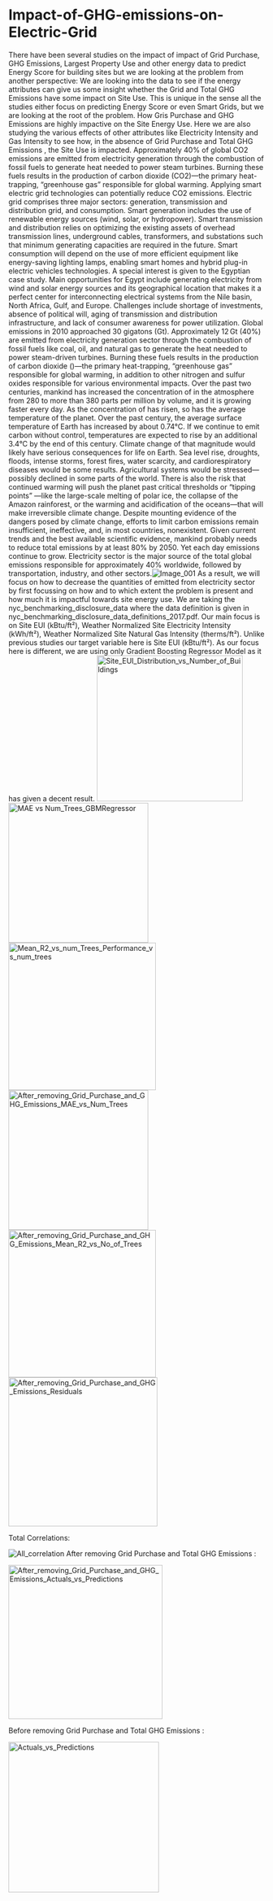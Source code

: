 # Impact-of-GHG-emissions-on-Electric-Grid
There have been several studies on the impact of impact of Grid Purchase, GHG Emissions, Largest Property Use and other energy data to predict Energy Score for building sites but we are looking at the problem from another perspective: We are looking into the data to see if the energy attributes can give us some insight whether the Grid and Total GHG Emissions have some impact on Site Use. This is unique in the sense all the studies either focus on predicting Energy Score or even Smart Grids, but we are looking at the root of the problem. How Gris Purchase and GHG Emissions are highly impactive on the Site Energy Use. Here we are also studying the various effects of other attributes like Electricity Intensity and Gas Intensity to see how, in the absence of Grid Purchase and Total GHG Emissions , the Site Use is impacted.
Approximately 40% of global CO2 emissions are emitted from electricity generation through the combustion of fossil fuels to generate heat needed to power steam turbines. Burning these fuels results in the production of carbon dioxide (CO2)—the primary heat-trapping, “greenhouse gas” responsible for global warming. Applying smart electric grid technologies can potentially reduce CO2 emissions. Electric grid comprises three major sectors: generation, transmission and distribution grid, and consumption. Smart generation includes the use of renewable energy sources (wind, solar, or hydropower). Smart transmission and distribution relies on optimizing the existing assets of overhead transmission lines, underground cables, transformers, and substations such that minimum generating capacities are required in the future. Smart consumption will depend on the use of more efficient equipment like energy-saving lighting lamps, enabling smart homes and hybrid plug-in electric vehicles technologies. A special interest is given to the Egyptian case study. Main opportunities for Egypt include generating electricity from wind and solar energy sources and its geographical location that makes it a perfect center for interconnecting electrical systems from the Nile basin, North Africa, Gulf, and Europe. Challenges include shortage of investments, absence of political will, aging of transmission and distribution infrastructure, and lack of consumer awareness for power utilization.
Global  emissions in 2010 approached 30 gigatons (Gt). Approximately 12 Gt (40%) are emitted from electricity generation sector through the combustion of fossil fuels like coal, oil, and natural gas to generate the heat needed to power steam-driven turbines. Burning these fuels results in the production of carbon dioxide ()—the primary heat-trapping, “greenhouse gas” responsible for global warming, in addition to other nitrogen and sulfur oxides responsible for various environmental impacts.
Over the past two centuries, mankind has increased the concentration of  in the atmosphere from 280 to more than 380 parts per million by volume, and it is growing faster every day. As the concentration of  has risen, so has the average temperature of the planet. Over the past century, the average surface temperature of Earth has increased by about 0.74°C. If we continue to emit carbon without control, temperatures are expected to rise by an additional 3.4°C by the end of this century. Climate change of that magnitude would likely have serious consequences for life on Earth. Sea level rise, droughts, floods, intense storms, forest fires, water scarcity, and cardiorespiratory diseases would be some results. Agricultural systems would be stressed—possibly declined in some parts of the world. There is also the risk that continued warming will push the planet past critical thresholds or “tipping points” —like the large-scale melting of polar ice, the collapse of the Amazon rainforest, or the warming and acidification of the oceans—that will make irreversible climate change. Despite mounting evidence of the dangers posed by climate change, efforts to limit carbon emissions remain insufficient, ineffective, and, in most countries, nonexistent. Given current trends and the best available scientific evidence, mankind probably needs to reduce total  emissions by at least 80% by 2050. Yet each day emissions continue to grow.
Electricity sector is the major source of the total global  emissions responsible for approximately 40% worldwide, followed by transportation, industry, and other sectors.![Image_001](https://user-images.githubusercontent.com/18380810/184597627-7629e374-a4e3-4156-ab9d-3103513cca83.png)
As a result, we will focus on how to decrease the quantities of  emitted from electricity sector by first focussing on how and to which extent the problem is present and how much it is impactful towards site energy use.
We are taking the nyc_benchmarking_disclosure_data where the data definition is given in nyc_benchmarking_disclosure_data_definitions_2017.pdf. Our main focus is on Site EUI (kBtu/ft²), Weather Normalized Site Electricity Intensity (kWh/ft²), Weather Normalized Site Natural Gas Intensity (therms/ft²). Unlike previous studies our target variable here is Site EUI (kBtu/ft²). As our focus here is different, we are using only Gradient Boosting Regressor Model as it has given a decent result. 
<img width="287" alt="Site_EUI_Distribution_vs_Number_of_Buildings" src="https://user-images.githubusercontent.com/18380810/184598581-b4095432-ae38-4963-b6c1-5b0fc180e2a2.png">
<img width="275" alt="MAE vs Num_Trees_GBMRegressor" src="https://user-images.githubusercontent.com/18380810/184598662-eafcac3f-235f-4a64-a31a-aea0660cbd31.png">
<img width="290" alt="Mean_R2_vs_num_Trees_Performance_vs_num_trees" src="https://user-images.githubusercontent.com/18380810/184598670-18445075-3b35-4504-8380-40f3dd004214.png">
<img width="275" alt="After_removing_Grid_Purchase_and_GHG_Emissions_MAE_vs_Num_Trees" src="https://user-images.githubusercontent.com/18380810/184598725-2d4389cb-bdd4-45c6-a956-1fedcd91bf32.png">
<img width="290" alt="After_removing_Grid_Purchase_and_GHG_Emissions_Mean_R2_vs_No_of_Trees" src="https://user-images.githubusercontent.com/18380810/184598727-79eb02b4-95a3-42fc-9d6a-bb578fd48459.png">
<img width="293" alt="After_removing_Grid_Purchase_and_GHG_Emissions_Residuals" src="https://user-images.githubusercontent.com/18380810/184598729-e929ea1c-d340-452b-8c28-4975fe881dbc.png">

Total Correlations:

![All_correlation](https://user-images.githubusercontent.com/18380810/184598731-6b844e53-0e8b-4359-a443-8cb2d18ef47f.png)
After removing Grid Purchase and Total GHG Emissions :

<img width="303" alt="After_removing_Grid_Purchase_and_GHG_Emissions_Actuals_vs_Predictions" src="https://user-images.githubusercontent.com/18380810/184598736-f19a6bb7-9fd1-4702-94a4-96cb5d1cbb4e.png">

Before removing Grid Purchase and Total GHG Emissions :

<img width="296" alt="Actuals_vs_Predictions" src="https://user-images.githubusercontent.com/18380810/184599044-aa19b5d6-b88f-45b4-8b0e-dfc30c2984aa.png">
